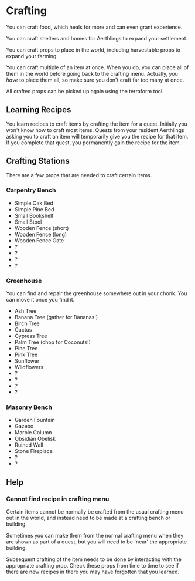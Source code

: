 # Crafting

You can craft food, which heals for more and can even grant experience.

You can craft shelters and homes for Aerthlings to expand your settlement.

You can craft props to place in the world, including harvestable props to expand your farming.

You can craft multiple of an item at once.
When you do, you can place all of them in the world before going back to the crafting menu.
Actually, you *have* to place them all, so make sure you don't craft far too many at once.

All crafted props can be picked up again using the terraform tool.

## Learning Recipes

You learn recipes to craft items by crafting the item for a quest.
Initially you won't know how to craft most items.
Quests from your resident Aerthlings asking you to craft an item will temporarily give you the recipe for that item.
If you complete that quest, you permanently gain the recipe for the item.

## Crafting Stations

There are a few props that are needed to craft certain items.

### Carpentry Bench

* Simple Oak Bed
* Simple Pine Bed
* Small Bookshelf
* Small Stool
* Wooden Fence (short)
* Wooden Fence (long)
* Wooden Fence Gate
* ?
* ?
* ?
* ?

### Greenhouse

You can find and repair the greenhouse somewhere out in your chonk.
You can move it once you find it.

* Ash Tree
* Banana Tree (gather for Bananas!)
* Birch Tree
* Cactus
* Cypress Tree
* Palm Tree (chop for Coconuts!)
* Pine Tree
* Pink Tree
* Sunflower
* Wildflowers
* ?
* ?
* ?
* ?

### Masonry Bench

* Garden Fountain
* Gazebo
* Marble Column
* Obsidian Obelisk
* Ruined Wall
* Stone Fireplace
* ?
* ?

## Help

### Cannot find recipe in crafting menu

Certain items cannot be normally be crafted from the usual crafting menu out in the world, and instead need to be made at a crafting bench or building.

Sometimes you can make them from the normal crafting menu when they are shown as part of a quest, but you will need to be 'near' the appropriate building.

Subsequent crafting of the item needs to be done by interacting with the appropriate crafting prop.
Check these props from time to time to see if there are new recipes in there you may have forgotten that you learned.
